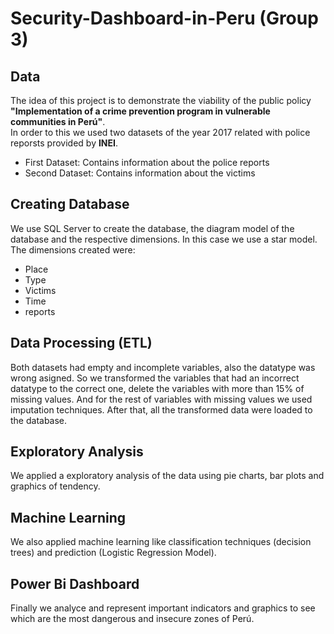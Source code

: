 # Security-Dashboard-in-Peru (Group 3)
## Data 
The idea of this project is to demonstrate the viability of the public policy **"Implementation of a crime prevention program in vulnerable communities in Perú"**.  
In order to this we used two datasets of the year 2017 related with police reporsts provided by **INEI**.  
- First Dataset: Contains information about the police reports
- Second Dataset: Contains information about the victims

## Creating Database
We use SQL Server to create the database, the diagram model of the database and the respective dimensions. In this case we use a star model. The dimensions created were:
- Place
- Type
- Victims
- Time
- reports

## Data Processing (ETL)
Both datasets had empty and incomplete variables, also the datatype was wrong asigned. So we transformed the variables that had an incorrect datatype to the correct one, delete the variables with more than 15% of missing values. And for the rest of variables with missing values we used imputation techniques. After that, all the transformed data were loaded to the database.

## Exploratory Analysis
We applied a exploratory analysis of the data using pie charts, bar plots and graphics of tendency. 

## Machine Learning 
We also applied machine learning like classification techniques (decision trees) and prediction (Logistic Regression Model).

## Power Bi Dashboard
Finally we analyce and represent important indicators and graphics to see which are the most dangerous and insecure zones of Perú.


